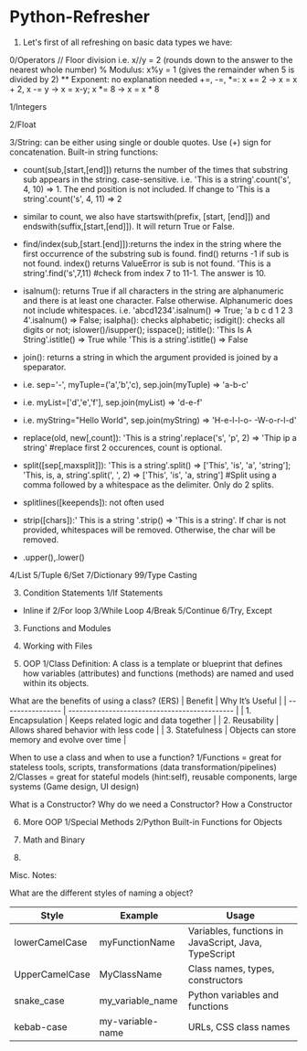 # Python-Refresher
1. Let's first of all refreshing on basic data types we have:

0/Operators
// Floor division i.e. x//y = 2 (rounds down to the answer to the nearest whole number)
% Modulus: x%y = 1 (gives the remainder when 5 is divided by 2)
** Exponent: no explanation needed
+=, -=, *=: x += 2 -> x = x + 2, x -= y -> x = x-y; x *= 8 -> x = x * 8

1/Integers

2/Float

3/String: can be either using single or double quotes. Use (+) sign for concatenation.
Built-in string functions:
- count(sub,[start,[end]]) returns the number of the times that substring sub appears in the string. case-sensitive. i.e. 'This is a string'.count('s', 4, 10) => 1. The end position is not included. If change to 'This is a string'.count('s', 4, 11) => 2
  
- similar to count, we also have startswith(prefix, [start, [end]]) and endswith(suffix,[start,[end]]). It will return True or False.

- find/index(sub,[start.[end]]):returns the index in the string where the first occurrence of the substring sub is found. find() returns -1 if sub is not found. index() returns ValueError is sub is not found. 'This is a string'.find('s',7,11) #check from index 7 to 11-1. The answer is 10.
  
- isalnum(): returns True if all characters in the string are alphanumeric and there is at least one character. False otherwise. Alphanumeric does not include whitespaces. i.e. 'abcd1234'.isalnum() => True; 'a b c d 1 2 3 4'.isalnum() => False; isalpha(): checks alphabetic; isdigit(): checks all digits or not; islower()/isupper(); isspace(); istitle(): 'This Is A String'.istitle() => True while 'This is a string'.istitle() => False
  
- join(): returns a string in which the argument provided is joined by a speparator.
- i.e. sep='-', myTuple=('a','b','c), sep.join(myTuple) => 'a-b-c'
- i.e. myList=['d','e','f'], sep.join(myList) => 'd-e-f'
- i.e. myString="Hello World", sep.join(myString) => 'H-e-l-l-o- -W-o-r-l-d'

- replace(old, new[,count]): 'This is a string'.replace('s', 'p', 2) => 'Thip ip a string' #replace first 2 occurences, count is optional.
  
- split([sep[,maxsplit]]): 'This is a string'.split() => ['This', 'is', 'a', 'string']; 'This, is, a, string'.split(', ', 2) => ['This', 'is', 'a, string'] #Split using a comma followed by a whitespace as the delimiter. Only do 2 splits.

- splitlines([keepends]): not often used
  
- strip([chars]):'   This is a string   '.strip() => 'This is a string'. If char is not provided, whitespaces will be removed. Otherwise, the char will be removed.

- .upper(),.lower()

4/List
5/Tuple
6/Set
7/Dictionary
99/Type Casting

3. Condition Statements
1/If Statements
- Inline if
2/For loop
3/While Loop
4/Break
5/Continue
6/Try, Except

3. Functions and Modules

4. Working with Files
5. OOP
1/Class
Definition: A class is a template or blueprint that defines how variables (attributes) and functions (methods) are named and used within its objects.

What are the benefits of using a class? (ERS)
| Benefit          | Why It’s Useful                               |
| ---------------- | --------------------------------------------- |
| 1. Encapsulation | Keeps related logic and data together         |
| 2. Reusability   | Allows shared behavior with less code         |
| 3. Statefulness  | Objects can store memory and evolve over time |

When to use a class and when to use a function?
1/Functions = great for stateless tools, scripts, transformations (data transformation/pipelines)
2/Classes = great for stateful models (hint:self), reusable components, large systems (Game design, UI design)

What is a Constructor? Why do we need a Constructor? How a Constructor 

6. More OOP
1/Special Methods
2/Python Built-in Functions for Objects

7. Math and Binary
8. 


Misc. Notes:

What are the different styles of naming a object?

| Style          | Example          | Usage                                                        |
| -------------- | ---------------- | ------------------------------------------------------------ |
| lowerCamelCase | myFunctionName   | Variables, functions in JavaScript, Java, TypeScript         |
| UpperCamelCase | MyClassName      | Class names, types, constructors                             |
| snake_case     | my_variable_name | Python variables and functions                               |
| kebab-case     | my-variable-name | URLs, CSS class names                                        |

